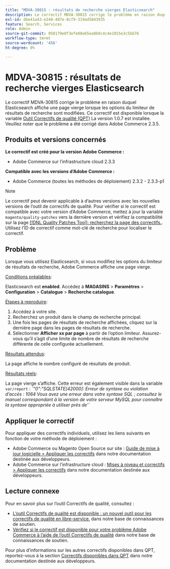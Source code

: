 ```yaml
---
title: "MDVA-30815 : résultats de recherche vierges Elasticsearch"
description: Le correctif MDVA-30815 corrige le problème en raison duquel Elasticsearch affiche une page vierge lorsque les options du limiteur de résultats de recherche sont modifiées. Ce correctif est disponible lorsque l’[outil de correctifs de qualité (QPT)](/help/announcements/adobe-commerce-announcements/magento-quality-patches-released-new-tool-to-self-serve-quality-patches.md) 1.0.7 est installé. Veuillez noter que le problème a été corrigé dans Adobe Commerce 2.3.5.
exl-id: dbe41a43-e248-407e-8cf9-319ad5843935
feature: Search, Services
role: Admin
source-git-commit: 958179e0f3efe08e65ea8b0c4c4e1015e3c5bb76
workflow-type: tm+mt
source-wordcount: '456'
ht-degree: 0%

---
```


# MDVA-30815 : résultats de recherche vierges Elasticsearch

Le correctif MDVA-30815 corrige le problème en raison duquel Elasticsearch affiche une page vierge lorsque les options du limiteur de résultats de recherche sont modifiées. Ce correctif est disponible lorsque la variable [Outil Correctifs de qualité (QPT)](/help/announcements/adobe-commerce-announcements/magento-quality-patches-released-new-tool-to-self-serve-quality-patches.md) La version 1.0.7 est installée. Veuillez noter que le problème a été corrigé dans Adobe Commerce 2.3.5.

## Produits et versions concernés

**Le correctif est créé pour la version Adobe Commerce :**

* Adobe Commerce sur l’infrastructure cloud 2.3.3

**Compatible avec les versions d’Adobe Commerce :**

* Adobe Commerce (toutes les méthodes de déploiement) 2.3.2 - 2.3.3-p1

>[!NOTE]
>
>Le correctif peut devenir applicable à d’autres versions avec les nouvelles versions de l’outil de correctifs de qualité. Pour vérifier si le correctif est compatible avec votre version d’Adobe Commerce, mettez à jour la variable `magento/quality-patches` vers la dernière version et vérifiez la compatibilité sur la page [[!DNL Quality Patches Tool]: recherchez la page des correctifs.](https://devdocs.magento.com/quality-patches/tool.html#patch-grid). Utilisez l’ID de correctif comme mot-clé de recherche pour localiser le correctif.

## Problème

Lorsque vous utilisez Elasticsearch, si vous modifiez les options du limiteur de résultats de recherche, Adobe Commerce affiche une page vierge.

<u>Conditions préalables</u>:

Elasticsearch est **enabled**. Accédez à **MAGASINS** > **Paramètres** > **Configuration** > **Catalogue** > **Recherche catalogue**.

<u>Étapes à reproduire</u>:

1. Accédez à votre site.
1. Recherchez un produit dans le champ de recherche principal.
1. Une fois les pages de résultats de recherche affichées, cliquez sur la dernière page dans les pages de résultats de recherche.
1. Sélectionner **Afficher xx par page** à partir de l’option limiteur. Assurez-vous qu’il s’agit d’une limite de nombre de résultats de recherche différente de celle configurée actuellement.

<u>Résultats attendus</u>:

La page affiche le nombre configuré de résultats de produit.

<u>Résultats réels</u>:

La page vierge s’affiche. Cette erreur est également visible dans la variable `var/report` : *\`&quot;0&quot;:&quot;SQLSTATE\[42000\]: Erreur de syntaxe ou violation d’accès : 1064 Vous avez une erreur dans votre syntaxe SQL ; consultez le manuel correspondant à la version de votre serveur MySQL pour connaître la syntaxe appropriée à utiliser près de&#39;\`*

## Appliquer le correctif

Pour appliquer des correctifs individuels, utilisez les liens suivants en fonction de votre méthode de déploiement :

* Adobe Commerce ou Magento Open Source sur site : [Guide de mise à jour logicielle > Appliquer les correctifs](https://devdocs.magento.com/guides/v2.4/comp-mgr/patching/mqp.html) dans notre documentation destinée aux développeurs.
* Adobe Commerce sur l’infrastructure cloud : [Mises à niveau et correctifs > Appliquer les correctifs](https://devdocs.magento.com/cloud/project/project-patch.html) dans notre documentation destinée aux développeurs.

## Lecture connexe

Pour en savoir plus sur l’outil Correctifs de qualité, consultez :

* [L’outil Correctifs de qualité est disponible : un nouvel outil pour les correctifs de qualité en libre-service.](/help/announcements/adobe-commerce-announcements/magento-quality-patches-released-new-tool-to-self-serve-quality-patches.md) dans notre base de connaissances de soutien.
* [Vérifiez si le correctif est disponible pour votre problème Adobe Commerce à l’aide de l’outil Correctifs de qualité](/help/support-tools/patches-available-in-qpt-tool/check-patch-for-magento-issue-with-magento-quality-patches.md) dans notre base de connaissances de soutien.

Pour plus d’informations sur les autres correctifs disponibles dans QPT, reportez-vous à la section [Correctifs disponibles dans QPT](https://devdocs.magento.com/quality-patches/tool.html#patch-grid) dans notre documentation destinée aux développeurs.
